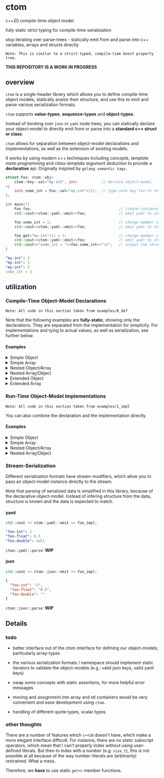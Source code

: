 # ctom

c++20 compile-time object model

fully static strict typing for compile-time serialization

stop iterating over parse-trees - statically emit from and parse into c++ variables, arrays and structs directly

`Note: This is similar to a strict-typed, compile-time boost property tree.`

**THIS REPOSITORY IS A WORK IN PROGRESS**

## overview

`ctom` is a single-header library which allows you to define compile-time object models, statically analze their structure, and use this to emit and parse various serialization formats.

`ctom` supports **value-types**, **sequence-types** and **object-types**.

Instead of iterating over `json` or `yaml` node trees, you can statically declare your object-model to directly emit from or parse into a **standard c++ struct or class**.

`ctom` allows for separation between object-model declarations and implementations, as well as the extension of existing models.

It works by using modern c++ techniques including *concepts*, *template meta-programming* and *class-template argument deduction* to provide a **declarative** api. Originally inspired by `golang semantic tags`.

```c++
struct Foo: ctom::obj<
    ctom::key::val<"my-int", int>           // declare object-model
>{
    int& some_int = Foo::val<"my-int">(2);  // type-safe key tie-to ref member (moved)
};

int main(){
    Foo foo;                                        // create-instance 
    std::cout<<ctom::yaml::emit<<foo;               // emit yaml to stream

    foo.some_int = 1;                               // change member via struct ref
    std::cout<<ctom::yaml::emit<<foo;               // emit yaml to stream

    foo.get<"my-int">() = 3;                        // change member via ctom::key
    std::cout<<ctom::yaml::emit<<foo;               // emit yaml to stream
    std::cout<<"some_int = "<<foo.some_int<<"\n";   // output the struct member 
}
```

```yaml
"my-int": 2
"my-int": 1
"my-int": 3
some_int = 3
```

## utilization

### Compile-Time Object-Model Declarations

`Note: All code in this section taken from examples/0_def`

Note that the following examples are **fully-static**, showing only the declarations. They are separated from the implementation for simplicity. For implementations and tying to actual values, as well as serialization, see further below.

#### Examples

<details>
  <summary>Simple Object</summary>

```c++
struct Foo: ctom::obj<
    ctom::key::val<"foo-int", int>,
    ctom::key::val<"foo-float", float>,
    ctom::key::val<"foo-double", double>
>{};

ctom::print<Foo>(); // NOTE: FULLY STATIC! NO INSTANCE!
```
```bash
val: [foo-int]
val: [foo-float]
val: [foo-double]
```
</details>

<details>
  <summary>Simple Array</summary>

```c++
struct Barr: ctom::arr<
    ctom::ind::val<0, int>,
    ctom::ind::val<1, int>,
    ctom::ind::val<2, int>,
    ctom::ind::val<3, int>
>{};

ctom::print<Barr>();
```
```bash
val: [0]
val: [1]
val: [2]
val: [3]
```
</details>


<details>
  <summary>Nested Object/Array</summary>

```c++
struct Bar: ctom::obj<
    ctom::key::obj<"bar-foo", Foo>,
    ctom::key::val<"bar-char", char>,
    ctom::key::arr<"bar-barr", Barr>
>{};

struct Baz: ctom::obj<
    ctom::key::obj<"baz-bar", Bar>,
    ctom::key::val<"baz-bool", bool>
>{};

ctom::print<Baz>();
```
```bash
obj: [baz-bar]
  obj: [bar-foo]
    val: [foo-int]
    val: [foo-float]
    val: [foo-double]
  val: [bar-char]
  arr: [bar-barr]
    val: [0]
    val: [1]
    val: [2]
    val: [3]
val: [baz-bool]
```
</details>

<details>
  <summary>Nested Array/Object</summary>

```c++
struct Maz: ctom::obj<
    ctom::key::val<"maz-char", char>
>{};

struct Marr: ctom::arr<
    ctom::ind::obj<0, Maz>,
    ctom::ind::obj<1, Maz>,
    ctom::ind::obj<2, Maz>
>{};

struct MarrArr: ctom::arr<
    ctom::ind::arr<0, Marr>,
    ctom::ind::arr<1, Marr>
>{};

ctom::print<MarrArr>();
```
```bash
arr: [0]
  obj: [0]
    val: [maz-char]
  obj: [1]
    val: [maz-char]
  obj: [2]
    val: [maz-char]
arr: [1]
  obj: [0]
    val: [maz-char]
  obj: [1]
    val: [maz-char]
  obj: [2]
    val: [maz-char]
```
</details>

<details>
  <summary>Extended Object</summary>

```c++
struct FooExt: Foo::ext<
    ctom::key::val<"foo-ext-int", int>,
    ctom::key::obj<"foo-ext-foo", Foo>
>{};

ctom::print<FooExt>();
```
```bash
val: [foo-int]
val: [foo-float]
val: [foo-double]
val: [foo-ext-int]
obj: [foo-ext-foo]
  val: [foo-int]
  val: [foo-float]
  val: [foo-double]
```
</details>

<details>
  <summary>Extended Array</summary>

```c++
struct MarrExt: Marr::ext<
    ctom::ind::obj<3, Maz>,
    ctom::ind::obj<4, Maz>,
    ctom::ind::obj<5, Maz>
>{};

ctom::print<MarrExt>();
```
```bash
obj: [0]
  val: [maz-char]
obj: [1]
  val: [maz-char]
obj: [2]
  val: [maz-char]
obj: [3]
  val: [maz-char]
obj: [4]
  val: [maz-char]
obj: [5]
  val: [maz-char]
```
</details>

### Run-Time Object-Model Implementations

`Note: All code in this section taken from examples/1_impl`

You can also combine the declaration and the implementation directly.

#### Examples

<details>
  <summary>Simple Object</summary>

```c++
struct Foo_Impl: Foo {
  int& x    = Foo::val<"foo-int">(1);
  float& y  = Foo::val<"foo-float">(0.5f);
//  double& z   = Foo::val<"foo-double">(0.25);
} foo_impl;

ctom::print(foo_impl);

foo_impl.get<"foo-int">() = 2;        // get-based assignment
foo_impl.get<"foo-float">() = 0.25f;

ctom::print(foo_impl);
```
```bash
val: "foo-int" = 1
val: "foo-float" = 0.5
val: "foo-double" = 
val: "foo-int" = 2
val: "foo-float" = 0.25
val: "foo-double" = 
```
</details>

<details>
  <summary>Simple Array</summary>

```c++
struct Barr_Impl: Barr {
  int& a = Barr::val<0>(0);
  int& b = Barr::val<1>(1);
  int& c = Barr::val<2>(2);
  int& d = Barr::val<3>(3);
} barr_impl;

ctom::print(barr_impl);

barr_impl.a = 3;  // direct assignment
barr_impl.b = 2;
barr_impl.c = 1;
barr_impl.d = 0;

Barr_Impl new_barr_impl;    // instances are properly separated!

ctom::print(barr_impl);
ctom::print(new_barr_impl);
```
```bash
val: [0] = 0
val: [1] = 1
val: [2] = 2
val: [3] = 3
val: [0] = 3
val: [1] = 2
val: [2] = 1
val: [3] = 0
val: [0] = 0
val: [1] = 1
val: [2] = 2
val: [3] = 3
```
</details>

<details>
  <summary>Nested Object/Array</summary>

```c++
struct Bar_Impl: Bar {
  Foo_Impl& foo     = Bar::obj<"bar-foo", Foo_Impl>();
  char& c           = Bar::val<"bar-char">('x');
  Barr_Impl& barr   = Bar::arr<"bar-barr", Barr_Impl>();
};

struct Baz_Impl: Baz {
  Bar_Impl& bar_impl  = Baz::obj<"baz-bar", Bar_Impl>();
  bool& b             = Baz::val<"baz-bool">(true);
} baz_impl;

ctom::print(baz_impl);
```
```c++
obj: "baz-bar" = 
  obj: "bar-foo" = 
    val: "foo-int" = 1
    val: "foo-float" = 0.5
    val: "foo-double" = 
  val: "bar-char" = x
  arr: "bar-barr" = [
    val: [0] = 0
    val: [1] = 1
    val: [2] = 2
    val: [3] = 3
  ]
val: "baz-bool" = 1
```
</details>

<details>
  <summary>Nested Array/Object</summary>

```c++
struct Maz_Impl: Maz {
  char& c   = Maz::val<"maz-char">(' ');
};

struct Marr_Impl: Marr {
  Maz_Impl& maz0  = Marr::obj<0, Maz_Impl>();
  Maz_Impl& maz1  = Marr::obj<1, Maz_Impl>();
  Maz_Impl& maz2  = Marr::obj<2, Maz_Impl>();
};

struct MarrArr_Impl: MarrArr {
  Marr_Impl& marr0  = MarrArr::arr<0, Marr_Impl>();
  Marr_Impl& marr1  = MarrArr::arr<1, Marr_Impl>(); 
} marrarr_impl;

marrarr_impl.marr0.maz0.c = 'a';
marrarr_impl.marr0.maz1.c = 'b';
marrarr_impl.marr0.maz2.c = 'c';
marrarr_impl.marr1.maz0.c = 'd';
marrarr_impl.marr1.maz1.c = 'e';
marrarr_impl.marr1.maz2.c = 'f';

ctom::print(marrarr_impl);

marrarr_impl.get<0>().get<0>().get<"maz-char">() = 'g';
marrarr_impl.get<0>().get<1>().get<"maz-char">() = 'h';
marrarr_impl.get<0>().get<2>().get<"maz-char">() = 'i';
marrarr_impl.get<1>().get<0>().get<"maz-char">() = 'j';
marrarr_impl.get<1>().get<1>().get<"maz-char">() = 'k';
marrarr_impl.get<1>().get<2>().get<"maz-char">() = 'l';

ctom::print(marrarr_impl);
```
```bash
arr: [0] = [
  obj: [0] = 
    val: "maz-char" = a
  obj: [1] = 
    val: "maz-char" = b
  obj: [2] = 
    val: "maz-char" = c
]
arr: [1] = [
  obj: [0] = 
    val: "maz-char" = d
  obj: [1] = 
    val: "maz-char" = e
  obj: [2] = 
    val: "maz-char" = f
]
arr: [0] = [
  obj: [0] = 
    val: "maz-char" = g
  obj: [1] = 
    val: "maz-char" = h
  obj: [2] = 
    val: "maz-char" = i
]
arr: [1] = [
  obj: [0] = 
    val: "maz-char" = j
  obj: [1] = 
    val: "maz-char" = k
  obj: [2] = 
    val: "maz-char" = l
]
```
</details>

### Stream-Serialization

Different serialization formats have stream-modifiers, which allow you to pass an object-model instance directly to the stream.

Note that parsing of serialized data is simplified in this library, because of the declarative object-model. Instead of infering structure from the data, structure is known and the data is expected to match.

#### yaml

```c++
std::cout << ctom::yaml::emit << foo_impl;
```

```yaml
"foo-int": 1
"foo-float": 0.5
"foo-double": null
```

`ctom::yaml::parse`: **WIP**

#### json

```c++
std::cout << ctom::json::emit << foo_impl;
```

```json
{
  "foo-int": "1",
  "foo-float": "0.5",
  "foo-double": ""
}
```

`ctom::json::parse`: **WIP**

## Details

### todo

- better interface out of the ctom interface for defining our object-models, particularly array-types
- the various serialization formats / namespace should implement static iterators to validate the object-models (e.g.: valid json keys, valid yaml keys)
- swap some concepts with static assertions, for more helpful error messages
- moving and assignment into array and stl containers would be very convenient and ease development using `ctom`.

- handling of different quote types, scalar types

### other thoughts

There are a number of features which `c++20` doesn't have, which make a more elegant interface difficult. For instance, there are no static subscript operators, which mean that I can't properly index without using user-defined literals. But then to index with a number (e.g. `size_t`), this is not possible at all because of the way number-literals are (arbitrarily) restrained. What a mess.

Therefore, we **have** to use static `get<>` member functions.
